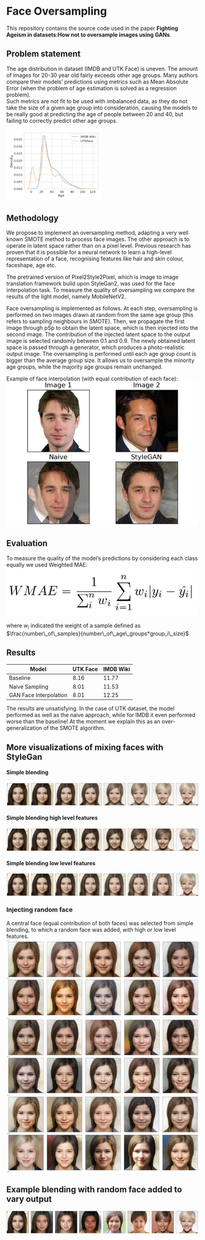 # Face Oversampling
This repository contains the source code used in the paper **Fighting Ageism in datasets:How not to oversample images using GANs**.

## Problem statement
The age distribution in dataset (IMDB and UTK Face) is uneven. The  amount  of  images  for  20-30  year  old  fairly exceeds other age groups. 
Many authors compare their models’ predictions using metrics such as Mean Absolute Error (when the problem of age estimation is solved as a regression problem).   
Such metrics are not fit to be used with imbalanced data, as they do not take the size of a given age group into consideration, 
causing the models to be really good at predicting the age of people between 20 and 40, but failing to correctly predict other age groups. 

<img src="./docs/distribution.png" alt="Distribution" width="250"/>

## Methodology
We propose to implement an oversampling method, adapting a very well known SMOTE method to process face images.
The other approach is to operate in latent space rather than on a pixel level. Previous research has proven that it is 
possible for a neural network to learn a high-level representation of a face, recognising features like hair and skin colour, faceshape, age etc.

The pretrained  version  of  Pixel2Style2Pixel,  which  is  image  to  image  translation  framework build upon StyleGan2,
was used for the face interpolation task.  To measure the quality of oversampling we compare the results of the light model, namely MobileNetV2.

Face oversampling is implemented as follows. At each step,  oversampling  is  performed  on  two  images  drawn  at random 
from  the  same  age  group  (this  refers  to  sampling neighbours in SMOTE). Then, we propagate the first image through 
pSp to obtain the latent space, which is then injected into the second image. The contribution of the injected latent space 
to the output image is selected randomly between 0.1 and 0.9. The newly obtained latent space is passed through a generator, 
which produces a photo-realistic output image. The oversampling is performed until each age group count is bigger than the average group size.
It  allows  us  to  oversample  the  minority  age  groups, while the majority age groups remain unchanged. 

Example of face interpolation (with equal contribution of each face):
![FaceInterpolation](docs/interpolation.png)


## Evaluation
To measure  the  quality  of  the  model’s  predictions  by  considering each class equally we used Weighted MAE:
![WMAE](docs/wmae.png)

where $w_i$ indicated the weight of a sample defined as $\frac{number\_of\_samples}{number\_of\_age\_groups*group_i\_size}$


## Results
| **Model** | **UTK Face** | **IMDB Wiki** |
| ------- | --- | --- | 
Baseline  | 8.16  |  11.77  
Naive Sampling  |  8.01  |  11.53
GAN Face Interpolation  | 8.01  |  12.25 

The results are unsatisfying. In the case of UTK dataset, the model performed as well as the naive approach, while for IMDB it even performed worse than the baseline! At the moment we explain this as an over-generalization of the SMOTE algorithm.

## More visualizations of mixing faces with StyleGan 
#### Simple blending
![Bledning](docs/mix.png)
#### Simple blending high level features
 ![Bledning high level](docs/mix_high.png)
#### Simple blending low level features
 ![Bledning low level](docs/mix_low.png)
### Injecting random face
A central face (equal contribution of both faces) was selected from simple blending, to which a random face was added, 
with high or low level features.
![Middle](docs/middle_random.png)
![Middle](docs/middle_random_high.png)
![Middle](docs/middle_random_high2.png)

## Example blending with random face added to vary output
![Example Interpolation](docs/example_interpolation_noise.png)